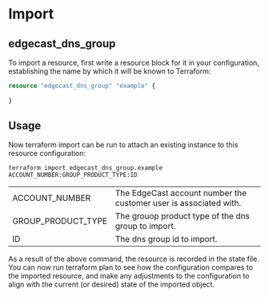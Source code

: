 # Import
## edgecast_dns_group

To import a resource, first write a resource block for it in your configuration, establishing the name by which it will be known to Terraform:

```terraform
resource "edgecast_dns_group" "example" {
  
}
```

## Usage
Now terraform import can be run to attach an existing instance to this resource configuration:


```shell
terraform import edgecast_dns_group.example ACCOUNT_NUMBER:GROUP_PRODUCT_TYPE:ID   
```
|                 |                                                                   |
|:----------------|-------------------------------------------------------------------|
| ACCOUNT_NUMBER  | The EdgeCast account number the customer user is associated with. |
| GROUP_PRODUCT_TYPE  | The grouop product type of the dns group to import.               |
| ID | The dns group id to import.                                       | 

As a result of the above command, the resource is recorded in the state file. You can now run terraform plan to see how the configuration compares to the imported resource, and make any adjustments to the configuration to align with the current (or desired) state of the imported object.
